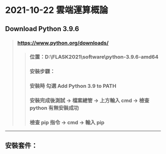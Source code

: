 # 2021-10-22 雲端運算概論
## Download Python 3.9.6
> ### https://www.python.org/downloads/
>> ### 位置：D:\FLASK2021\software\python-3.9.6-amd64
>> ### 安裝步驟：
>> ### 安裝時 勾選 Add Python 3.9 to PATH
>> ### 安裝完成後測試 -> 檔案總管 -> 上方輸入 cmd -> 檢查 python 有無安裝成功
>> ### 檢查 pip 指令 -> cmd -> 輸入 pip 
---
## 安裝套件：
